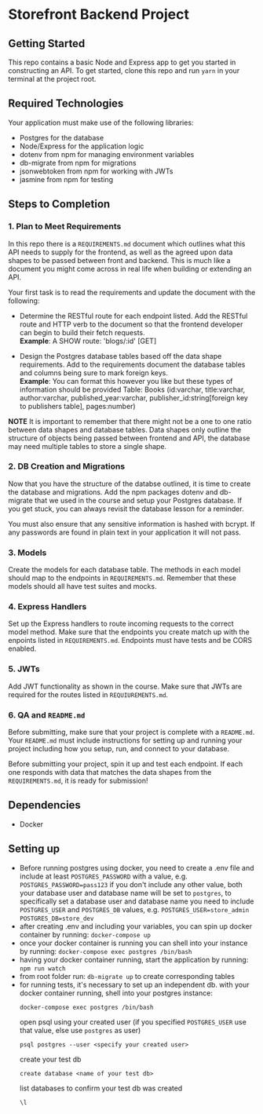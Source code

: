 # Storefront Backend Project

## Getting Started

This repo contains a basic Node and Express app to get you started in constructing an API. To get started, clone this repo and run `yarn` in your terminal at the project root.

## Required Technologies
Your application must make use of the following libraries:
- Postgres for the database
- Node/Express for the application logic
- dotenv from npm for managing environment variables
- db-migrate from npm for migrations
- jsonwebtoken from npm for working with JWTs
- jasmine from npm for testing

## Steps to Completion

### 1. Plan to Meet Requirements

In this repo there is a `REQUIREMENTS.md` document which outlines what this API needs to supply for the frontend, as well as the agreed upon data shapes to be passed between front and backend. This is much like a document you might come across in real life when building or extending an API. 

Your first task is to read the requirements and update the document with the following:
- Determine the RESTful route for each endpoint listed. Add the RESTful route and HTTP verb to the document so that the frontend developer can begin to build their fetch requests.    
**Example**: A SHOW route: 'blogs/:id' [GET] 

- Design the Postgres database tables based off the data shape requirements. Add to the requirements document the database tables and columns being sure to mark foreign keys.   
**Example**: You can format this however you like but these types of information should be provided
Table: Books (id:varchar, title:varchar, author:varchar, published_year:varchar, publisher_id:string[foreign key to publishers table], pages:number)

**NOTE** It is important to remember that there might not be a one to one ratio between data shapes and database tables. Data shapes only outline the structure of objects being passed between frontend and API, the database may need multiple tables to store a single shape. 

### 2.  DB Creation and Migrations

Now that you have the structure of the databse outlined, it is time to create the database and migrations. Add the npm packages dotenv and db-migrate that we used in the course and setup your Postgres database. If you get stuck, you can always revisit the database lesson for a reminder. 

You must also ensure that any sensitive information is hashed with bcrypt. If any passwords are found in plain text in your application it will not pass.

### 3. Models

Create the models for each database table. The methods in each model should map to the endpoints in `REQUIREMENTS.md`. Remember that these models should all have test suites and mocks.

### 4. Express Handlers

Set up the Express handlers to route incoming requests to the correct model method. Make sure that the endpoints you create match up with the enpoints listed in `REQUIREMENTS.md`. Endpoints must have tests and be CORS enabled. 

### 5. JWTs

Add JWT functionality as shown in the course. Make sure that JWTs are required for the routes listed in `REQUIUREMENTS.md`.

### 6. QA and `README.md`

Before submitting, make sure that your project is complete with a `README.md`. Your `README.md` must include instructions for setting up and running your project including how you setup, run, and connect to your database. 

Before submitting your project, spin it up and test each endpoint. If each one responds with data that matches the data shapes from the `REQUIREMENTS.md`, it is ready for submission!

## Dependencies
- Docker

## Setting up
- Before running postgres using docker, you need to create a .env file and include at least `POSTGRES_PASSWORD` with a value, e.g.
`POSTGRES_PASSWORD=pass123` if you don't include any other value, both your database user and database name will be set to `postgres`,
to specifically set a database user and database name you need to include `POSTGRES_USER` and `POSTGRES_DB` values, 
e.g. `POSTGRES_USER=store_admin` `POSTGRES_DB=store_dev`
- after creating .env and including your variables, you can spin up docker container by running: `docker-compose up`
- once your docker container is running you can shell into your instance by running: `docker-compose exec postgres /bin/bash`
- having your docker container running, start the application by running: `npm run watch`
- from root folder run: `db-migrate up` to create corresponding tables
- for running tests, it's necessary to set up an independent db.
    with your docker container running, shell into your postgres instance:
    ```
    docker-compose exec postgres /bin/bash
    ```
    open psql using your created user (if you specified `POSTGRES_USER` use that value, else use `postgres` as user)
    ```
    psql postgres --user <specify your created user>
    ```
    create your test db
    ```
    create database <name of your test db>
    ```
    list databases to confirm your test db was created
    ```
    \l
    ```